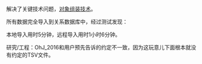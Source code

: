 解决了关键技术问题，[对象组装技术](/关键技术/模块及调试/4.对象组装技术/README.md)。

所有数据完全导入到关系数据库中，经过测试发现：

本地导入用时5分钟，远程导入用时1小时6分钟。

研究/工程：OhJ_2016和用户预先告诉的约定不一致，因为这玩意儿下面根本就没有约定的TSV文件。